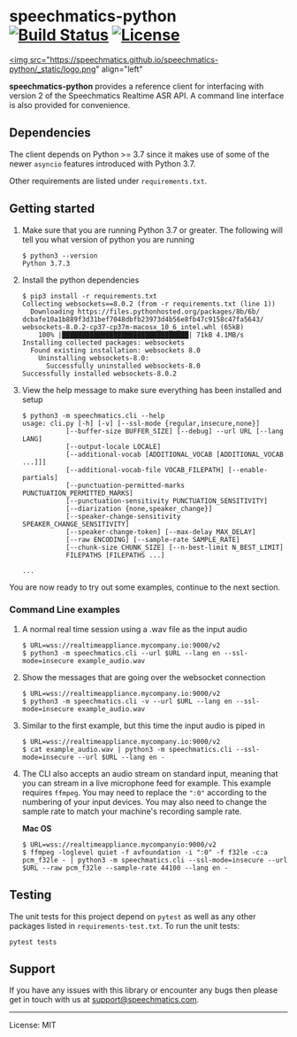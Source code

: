 # speechmatics-python &ensp; [![Build Status](https://travis-ci.org/speechmatics/speechmatics-python.svg?branch=master)](https://travis-ci.org/speechmatics/speechmatics-python) [![License](https://img.shields.io/badge/License-MIT-yellow.svg)](https://github.com/speechmatics/speechmatics-python/blob/master/LICENSE.txt)

<a href="https://www.speechmatics.com/"><img src="https://speechmatics.github.io/speechmatics-python/_static/logo.png" align="left"</img></a>

**speechmatics-python** provides a reference client for interfacing with version 2 of the Speechmatics Realtime ASR API. A command line interface is also provided for convenience.

## Dependencies

The client depends on Python >= 3.7 since it makes use of some of the newer `asyncio` features introduced with Python 3.7.

Other requirements are listed under `requirements.txt`.

## Getting started

1. Make sure that you are running Python 3.7 or greater. The following will tell you what version of python you are running

   ```shell
   $ python3 --version
   Python 3.7.3
   ```

1. Install the python dependencies

   ```shell
   $ pip3 install -r requirements.txt
   Collecting websockets==8.0.2 (from -r requirements.txt (line 1))
     Downloading https://files.pythonhosted.org/packages/8b/6b/ dcbafe10a1b889f3d31bef7048dbfb23973d4b56e8fb47c9158c47fa5643/ websockets-8.0.2-cp37-cp37m-macosx_10_6_intel.whl (65kB)
       100% |████████████████████████████████| 71kB 4.1MB/s
   Installing collected packages: websockets
     Found existing installation: websockets 8.0
       Uninstalling websockets-8.0:
         Successfully uninstalled websockets-8.0
   Successfully installed websockets-8.0.2
   ```

1. View the help message to make sure everything has been installed and setup

   ```shell
   $ python3 -m speechmatics.cli --help
   usage: cli.py [-h] [-v] [--ssl-mode {regular,insecure,none}]
              [--buffer-size BUFFER_SIZE] [--debug] --url URL [--lang LANG]
              [--output-locale LOCALE]
              [--additional-vocab [ADDITIONAL_VOCAB [ADDITIONAL_VOCAB ...]]]
              [--additional-vocab-file VOCAB_FILEPATH] [--enable-partials]
              [--punctuation-permitted-marks PUNCTUATION_PERMITTED_MARKS]
              [--punctuation-sensitivity PUNCTUATION_SENSITIVITY]
              [--diarization {none,speaker_change}]
              [--speaker-change-sensitivity SPEAKER_CHANGE_SENSITIVITY]
              [--speaker-change-token] [--max-delay MAX_DELAY]
              [--raw ENCODING] [--sample-rate SAMPLE_RATE]
              [--chunk-size CHUNK_SIZE] [--n-best-limit N_BEST_LIMIT]
              FILEPATHS [FILEPATHS ...]

   ...
   ```

You are now ready to try out some examples, continue to the next section.

### Command Line examples

1. A normal real time session using a .wav file as the input audio

   ```shell
   $ URL=wss://realtimeappliance.mycompany.io:9000/v2
   $ python3 -m speechmatics.cli --url $URL --lang en --ssl-mode=insecure example_audio.wav
   ```

1. Show the messages that are going over the websocket connection

   ```shell
   $ URL=wss://realtimeappliance.mycompany.io:9000/v2
   $ python3 -m speechmatics.cli -v --url $URL --lang en --ssl-mode=insecure example_audio.wav
   ```

1. Similar to the first example, but this time the input audio is piped in

   ```shell
   $ URL=wss://realtimeappliance.mycompany.io:9000/v2
   $ cat example_audio.wav | python3 -m speechmatics.cli --ssl-mode=insecure --url $URL --lang en -
   ```

1. The CLI also accepts an audio stream on standard input, meaning that you can stream in a live microphone feed for example.
   This example requires `ffmpeg`. You may need to replace the `":0"` according to the numbering of your input devices.
   You may also need to change the sample rate to match your machine's recording sample rate.

   **Mac OS**

   ```shell
   $ URL=wss://realtimeappliance.mycompanyio:9000/v2
   $ ffmpeg -loglevel quiet -f avfoundation -i ":0" -f f32le -c:a pcm_f32le - | python3 -m speechmatics.cli --ssl-mode=insecure --url $URL --raw pcm_f32le --sample-rate 44100 --lang en -
   ```

## Testing

The unit tests for this project depend on `pytest` as well as any other packages listed in `requirements-test.txt`.
To run the unit tests:

```shell
pytest tests
```

## Support

If you have any issues with this library or encounter any bugs then please get in touch with us at support@speechmatics.com.

---

License: MIT
